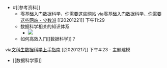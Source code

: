 - #[[参考资料]]
    - 零基础入门数据科学，你需要这些网站
via[零基础入门数据科学，你需要这些网站 - 少数派](https://sspai.com/post/53908)
[[20201221]] 下午11:29
    - 数据科学相关的知识体系
        - ![](https://firebasestorage.googleapis.com/v0/b/firescript-577a2.appspot.com/o/imgs%2Fapp%2Fxinyiheng%2FBiO4saBm72.png?alt=media&token=3a3730bf-e50c-4471-902d-579efe58f051)
    - 如何高效入门[[数据科学]]？

via[文科生数据科学上手指南](https://bookdown.org/wshuyi/dive-into-data-science-practically/chap-intro.html#dive-into-data-science-effectively)
[[20201217]] 下午4:23
        - 主题建模
- [[数据科学家]]
